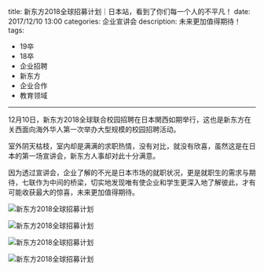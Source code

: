 title: 新东方2018全球招募计划｜日本站，看到了你们每一个人的不平凡！
date: 2017/12/10 13:00
categories: 企业宣讲会
description: 未来更加值得期待！
tags:
- 19卒
- 18卒
- 企业招聘
- 新东方
- 企业合作
- 教育领域

---

12月10日，新东方2018全球联合校园招聘在日本関西如期举行，这也是新东方在关西面向海外华人第一次举办大型规模的校园招聘活动。

室外阴天枯枝，室内却是满满的求职热情，没有对比，就没有欣喜，虽然这是在日本的第一场宣讲会，新东方人事却对此十分满意。

因为透过宣讲会，企业了解的不光是日本市场的就职状况，更是就职生的需求与期待，七联作为中间的桥梁，切实地发现唯有使企业和学生更深入地了解彼此，才有可能收获最大的惊喜，未来更加值得期待。

![新东方2018全球招募计划](http://wx3.sinaimg.cn/mw690/a9a40e85gy1fn2jcyrkydj20dw0p0kba.jpg)

![新东方2018全球招募计划](http://wx1.sinaimg.cn/mw690/a9a40e85gy1fn2jd22tfaj20dw0p0k5e.jpg)

![新东方2018全球招募计划](http://wx3.sinaimg.cn/mw690/a9a40e85gy1fn2jd10n4ij20p00dwk8p.jpg)

![新东方2018全球招募计划](http://wx4.sinaimg.cn/mw690/a9a40e85gy1fn2jczt606j20p00dwtpn.jpg)